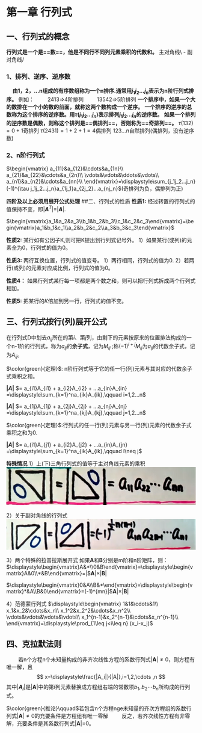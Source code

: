 # 第一章 行列式
## 一、行列式的概念
**行列式是一个是==数==，他是不同行不同列元素乘积的代数和。**
主对角线\ - 副对角线/
### 1、排列、逆序、逆序数
$\quad$**由1，2，...n组成的有序数组称为一个n排序.通常用$j_1 j_2 ... j_n$表示为n阶行列式排序。**
例如： 
$\qquad$2413$\Rightarrow$4阶排列
$\qquad$13542$\Rightarrow$5阶排列
**一个排序中，如果一个大的数排在一个小的数的前面，就称这两个数构成一个逆序。**
**一个排序的逆序的总数称为这个排序的逆序数。用$\tau(j_1j_2...j_n)$表示排列$j_1j_2...j_n$的逆序数。**
**如果一个排列的逆序数是偶数，则称这个排列是==偶排列==，否则称为==奇排列==。**
    $\tau(132)=0+1$奇排列
    $\tau(2431)=1+2+1=4$偶排列
    $123...n$自然排列(偶排列，没有逆序数)

### 2、n阶行列式
$\begin{vmatrix}
a_{11}&a_{12}&\cdots&a_{1n}\\
a_{21}&a_{22}&\cdots&a_{2n}\\
\vdots&\vdots&\ddots&\vdots\\
a_{n1}&a_{n2}&\cdots&a_{nn}\\
\end{vmatrix}=\displaystyle\sum_{j_1j_2...j_n}(-1)^{\tau j_1j_2...j_n}a_{1j_1}a_{2j_2}...a_{nj_n}$(奇排列为负，偶排列为正)

**四阶及以上必须用展开公式处理**
##二、行列式的性质
**性质1:** 经过转置的行列式的值保持不变，即$|$**$A$**$^T|=|$**$A$**$|$.

$\begin{vmatrix}a_1&a_2&a_3\\b_1&b_2&b_3\\c_1&c_2&c_3\end{vmatrix}=\begin{vmatrix}a_1&b_1&c_1\\a_2&b_2&c_2\\a_3&b_3&c_3\end{vmatrix}$

**性质2:** 某行如有公因子K,则可把K提出到行列式记号外。
1）如果某行(或列)的元素全为0，行列式的值为0。

**性质3:** 两行互换位置，行列式的值变号。
1）两行相同，行列式的值为0.
2）若两行(或列)的元素对应成比例，行列式的值为0。

**性质4：** 如果行列式某行每一项都是两个数之和，则可以把行列式拆成两个行列式相加。

**性质5:** 把某行的$K$倍加到另一行，行列式的值不变。

## 三、行列式按行(列)展开公式

在行列式D中划去$a_{ij}$所在的第$i$、第$j$列，由剩下的元素按原来的位置排法构成的一个n-1阶的行列式，称为$a_{ij}$的**余子式**，记为$M_{ij}$ ;称$(-1)^{i+j}M_{ij}$为$a_{ij}$的代数余子式，记为$A_{ij}$。

$\color{green}{定理}$: n阶行列式等于它的任一行(列)元素与其对应的代数余子式乘积之和。

**$|A|$** $= a_{i1}A_{i1} + a_{i2}A_{i2} + ...a_{in}A_{in} =\displaystyle\sum_{k=1}^na_{ik}A_{ik},\qquad i=1,2...n$

**$|A|$** $= a_{1j}A_{1j} + a_{2j}A_{2j} + ...a_{nj}A_{nj} =\displaystyle\sum_{k=1}^na_{kj}A_{kj},\qquad j=1,2...n$

$\color{green}{定理}$:行列式的任一行(列)元素与另一行(列)元素的代数余子式乘积之和为0.

**$|A|$** $= a_{i1}A_{j1} + a_{i2}A_{j2} + ...a_{in}A_{jn} =\displaystyle\sum_{k=1}^na_{ik}A_{ik},\qquad i\neq j$

**特殊情况**
1）上(下)三角行列式的值等于主对角线元素的乘积
![](2021-04-29-21-10-23.png)

2）关于副对角线的行列式
![](2021-04-29-21-11-55.png)

3）两个特殊的拉普拉斯展开式
如果**A**和**B**分别是m阶和n阶矩阵，则：
$\displaystyle\begin{vmatrix}A&*\\0&B\end{vmatrix}=\displaystyle\begin{vmatrix}A&0\\*&B\end{vmatrix}=|$**A**$|\times |$**B**$|$

$\displaystyle\begin{vmatrix}0&A\\B&*\end{vmatrix}=\displaystyle\begin{vmatrix}*&A\\B&0\end{vmatrix}=(-1)^{mn}|$**A**$|\times |$**B**$|$

4）范德蒙行列式
$\displaystyle\begin{vmatrix}
1&1&\cdots&1\\
x_1&x_2&\cdots&x_n\\
x_1^2&x_2^2&\cdots&x_n^2\\
\vdots&\vdots&\vdots&\vdots\\
x_1^{n-1}&x_2^{n-1}&\cdots&x_n^{n-1}\\
\end{vmatrix}=\displaystyle\prod_{1\leq j<i\leq n} (x_i-x_j)$

## 四、克拉默法则
$\qquad$若n个方程n个未知量构成的非齐次线性方程的系数行列式|**A**|$\ne0$，则方程有唯一解，且
$$
x=\displaystyle\frac{|A_i|}{|A|},i=1,2,\cdots ,n
$$
其中|**$A_i$**|是|**A**|中的第i列元素替换成方程组右端的常数项$b_1,b_2\cdots b_n$所构成的行列式。

$\color{green}{推论}\qquad$若包含n个方程nge未知量的齐次方程组的系数行列式|**A**|$\ne 0$的充要条件是方程组有唯一零解
$\qquad$反之，若齐次线性方程有非零解，充要条件是其系数行列式|**A**|=0。